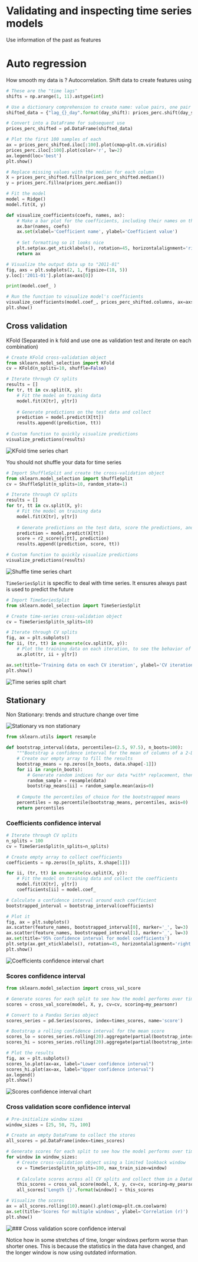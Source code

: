 # Validating and inspecting time series models

Use information of the past as features

# Auto regression

How smooth my data is ? Autocorrelation\. Shift data to create features using 

```python 
# These are the "time lags"
shifts = np.arange(1, 11).astype(int)

# Use a dictionary comprehension to create name: value pairs, one pair per shift
shifted_data = {"lag_{}_day".format(day_shift): prices_perc.shift(day_shift) for day_shift in shifts}

# Convert into a DataFrame for subsequent use
prices_perc_shifted = pd.DataFrame(shifted_data)

# Plot the first 100 samples of each
ax = prices_perc_shifted.iloc[:100].plot(cmap=plt.cm.viridis)
prices_perc.iloc[:100].plot(color='r', lw=2)
ax.legend(loc='best')
plt.show()

# Replace missing values with the median for each column
X = prices_perc_shifted.fillna(prices_perc_shifted.median())
y = prices_perc.fillna(prices_perc.median())

# Fit the model
model = Ridge()
model.fit(X, y)
```

```python 
def visualize_coefficients(coefs, names, ax):
    # Make a bar plot for the coefficients, including their names on the x-axis
    ax.bar(names, coefs)
    ax.set(xlabel='Coefficient name', ylabel='Coefficient value')
    
    # Set formatting so it looks nice
    plt.setp(ax.get_xticklabels(), rotation=45, horizontalalignment='right')
    return ax

# Visualize the output data up to "2011-01"
fig, axs = plt.subplots(2, 1, figsize=(10, 5))
y.loc[:'2011-01'].plot(ax=axs[0])

print(model.coef_ )

# Run the function to visualize model's coefficients
visualize_coefficients(model.coef_, prices_perc_shifted.columns, ax=axs[1])
plt.show()
```

## Cross validation

KFold (Separated in k fold and use one as validation test and iterate on each combination)

```python
# Create KFold cross-validation object
from sklearn.model_selection import KFold
cv = KFold(n_splits=10, shuffle=False)

# Iterate through CV splits
results = []
for tr, tt in cv.split(X, y):
    # Fit the model on training data
    model.fit(X[tr], y[tr])
    
    # Generate predictions on the test data and collect
    prediction = model.predict(X[tt])
    results.append((prediction, tt))
    
# Custom function to quickly visualize predictions
visualize_predictions(results)
```

![KFold time series chart](./assets//kfold-time-series-cv.png)

You should not shuffle your data for time series 

```python 
# Import ShuffleSplit and create the cross-validation object
from sklearn.model_selection import ShuffleSplit
cv = ShuffleSplit(n_splits=10, random_state=1)

# Iterate through CV splits
results = []
for tr, tt in cv.split(X, y):
    # Fit the model on training data
    model.fit(X[tr], y[tr])
    
    # Generate predictions on the test data, score the predictions, and collect
    prediction = model.predict(X[tt])
    score = r2_score(y[tt], prediction)
    results.append((prediction, score, tt))

# Custom function to quickly visualize predictions
visualize_predictions(results)
```
![Shuffle time series chart](./assets//shuffle-time-series-cv.png)

`TimeSeriesSplit` is specific to deal with time series. It ensures always past is used to predict the future

```python 
# Import TimeSeriesSplit
from sklearn.model_selection import TimeSeriesSplit

# Create time-series cross-validation object
cv = TimeSeriesSplit(n_splits=10)

# Iterate through CV splits
fig, ax = plt.subplots()
for ii, (tr, tt) in enumerate(cv.split(X, y)):
    # Plot the training data on each iteration, to see the behavior of the CV
    ax.plot(tr, ii + y[tr])

ax.set(title='Training data on each CV iteration', ylabel='CV iteration')
plt.show()
```

![Time series split chart](./assets/time-series-split-cv.png)

## Stationary

Non Stationary: trends and structure change over time 

![Stationary vs non stationary](./assets/stationary-vs-non-stationary.png)


```python 
from sklearn.utils import resample

def bootstrap_interval(data, percentiles=(2.5, 97.5), n_boots=100):
    """Bootstrap a confidence interval for the mean of columns of a 2-D dataset."""
    # Create our empty array to fill the results
    bootstrap_means = np.zeros([n_boots, data.shape[-1]])
    for ii in range(n_boots):
        # Generate random indices for our data *with* replacement, then take the sample mean
        random_sample = resample(data)
        bootstrap_means[ii] = random_sample.mean(axis=0)
        
    # Compute the percentiles of choice for the bootstrapped means
    percentiles = np.percentile(bootstrap_means, percentiles, axis=0)
    return percentiles
```
### Coefficients confidence interval

```python
# Iterate through CV splits
n_splits = 100
cv = TimeSeriesSplit(n_splits=n_splits)

# Create empty array to collect coefficients
coefficients = np.zeros([n_splits, X.shape[1]])

for ii, (tr, tt) in enumerate(cv.split(X, y)):
    # Fit the model on training data and collect the coefficients
    model.fit(X[tr], y[tr])
    coefficients[ii] = model.coef_

# Calculate a confidence interval around each coefficient
bootstrapped_interval = bootstrap_interval(coefficients)

# Plot it
fig, ax = plt.subplots()
ax.scatter(feature_names, bootstrapped_interval[0], marker='_', lw=3)
ax.scatter(feature_names, bootstrapped_interval[1], marker='_', lw=3)
ax.set(title='95% confidence interval for model coefficients')
plt.setp(ax.get_xticklabels(), rotation=45, horizontalalignment='right')
plt.show()
```
![Coefficients confidence interval chart](./assets/stationary-coef-interval-confidence.png)

### Scores confidence interval

```python 
from sklearn.model_selection import cross_val_score

# Generate scores for each split to see how the model performs over time
scores = cross_val_score(model, X, y, cv=cv, scoring=my_pearsonr)

# Convert to a Pandas Series object
scores_series = pd.Series(scores, index=times_scores, name='score')

# Bootstrap a rolling confidence interval for the mean score
scores_lo = scores_series.rolling(20).aggregate(partial(bootstrap_interval, percentiles=2.5))
scores_hi = scores_series.rolling(20).aggregate(partial(bootstrap_interval, percentiles=97.5))

# Plot the results
fig, ax = plt.subplots()
scores_lo.plot(ax=ax, label="Lower confidence interval")
scores_hi.plot(ax=ax, label="Upper confidence interval")
ax.legend()
plt.show()
```

![Scores confidence interval chart](./assets/stationary-score-interval-confidence.png)

### Cross validation score confidence interval

```python 
# Pre-initialize window sizes
window_sizes = [25, 50, 75, 100]

# Create an empty DataFrame to collect the stores
all_scores = pd.DataFrame(index=times_scores)

# Generate scores for each split to see how the model performs over time
for window in window_sizes:
    # Create cross-validation object using a limited lookback window
    cv = TimeSeriesSplit(n_splits=100, max_train_size=window)
    
    # Calculate scores across all CV splits and collect them in a DataFrame
    this_scores = cross_val_score(model, X, y, cv=cv, scoring=my_pearsonr)
    all_scores['Length {}'.format(window)] = this_scores

# Visualize the scores
ax = all_scores.rolling(10).mean().plot(cmap=plt.cm.coolwarm)
ax.set(title='Scores for multiple windows', ylabel='Correlation (r)')
plt.show()
```
![### Cross validation score confidence interval](./assets/stationary-correlation.png)


Notice how in some stretches of time, longer windows perform worse than shorter ones. This is because the statistics in the data have changed, and the longer window is now using outdated information.